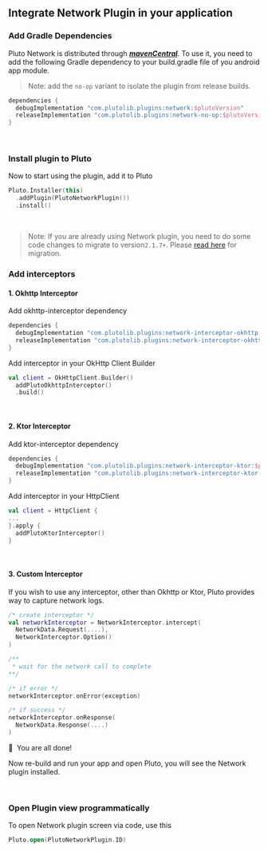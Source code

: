 ## Integrate Network Plugin in your application


### Add Gradle Dependencies
Pluto Network is distributed through [***mavenCentral***](https://central.sonatype.com/artifact/com.plutolib.plugins/network). To use it, you need to add the following Gradle dependency to your build.gradle file of you android app module.

> Note: add the `no-op` variant to isolate the plugin from release builds.
```groovy
dependencies {
  debugImplementation "com.plutolib.plugins:network:$plutoVersion"
  releaseImplementation "com.plutolib.plugins:network-no-op:$plutoVersion"
}
```
<br>

### Install plugin to Pluto

Now to start using the plugin, add it to Pluto
```kotlin
Pluto.Installer(this)
  .addPlugin(PlutoNetworkPlugin())
  .install()
```
<br>

> Note: If you are already using Network plugin, you need to do some code changes to migrate to version`2.1.7+`. Please [read here](https://github.com/androidPluto/pluto/wiki/Migrating-Network-plugin-to-version-2.1.7) for migration.

###  Add interceptors

#### 1. Okhttp Interceptor
Add okhttp-interceptor dependency
```groovy
dependencies {
  debugImplementation "com.plutolib.plugins:network-interceptor-okhttp:$plutoVersion"
  releaseImplementation "com.plutolib.plugins:network-interceptor-okhttp-no-op:$plutoVersion"
}
```

Add interceptor in your OkHttp Client Builder
```kotlin
val client = OkHttpClient.Builder()
  addPlutoOkhttpInterceptor()
  .build()
```
<br>

#### 2. Ktor Interceptor
Add ktor-interceptor dependency
```groovy
dependencies {
  debugImplementation "com.plutolib.plugins:network-interceptor-ktor:$plutoVersion"
  releaseImplementation "com.plutolib.plugins:network-interceptor-ktor-no-op:$plutoVersion"
}
```

Add interceptor in your HttpClient
```kotlin
val client = HttpClient {
...
}.apply {
  addPlutoKtorInterceptor()
}
```
<br>

#### 3. Custom Interceptor
If you wish to use any interceptor, other than Okhttp or Ktor, Pluto provides way to capture network logs.
```kotlin
/* create interceptor */
val networkInterceptor = NetworkInterceptor.intercept(
  NetworkData.Request(....),
  NetworkInterceptor.Option()
)

/**
 * wait for the network call to complete
**/

/* if error */
networkInterceptor.onError(exception)

/* if success */
networkInterceptor.onResponse(
  NetworkData.Response(....)
)
```

🎉 &nbsp;You are all done!

Now re-build and run your app and open Pluto, you will see the Network plugin installed.

<br>

### Open Plugin view programmatically
To open Network plugin screen via code, use this
```kotlin
Pluto.open(PlutoNetworkPlugin.ID)
```
<br>
